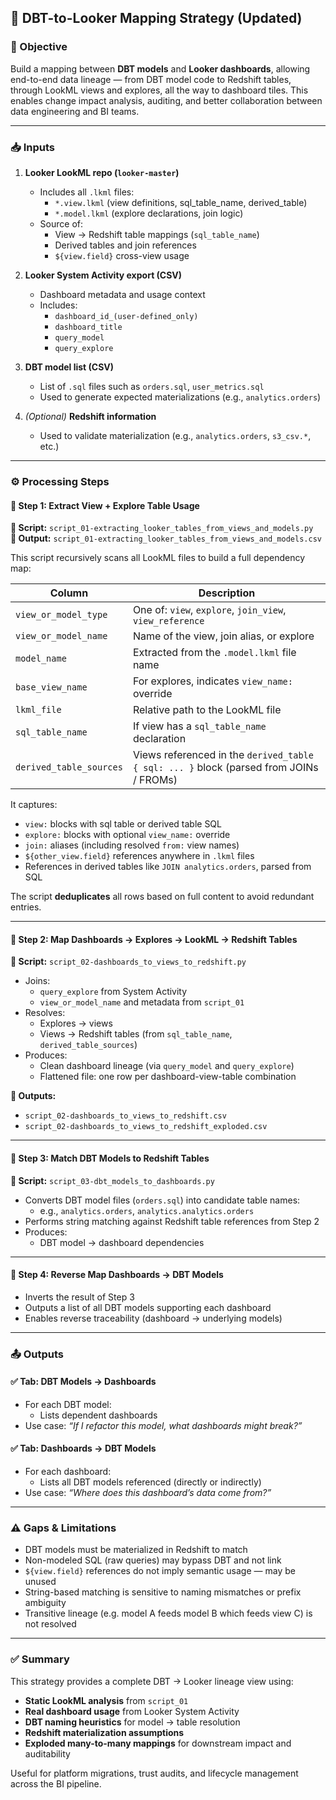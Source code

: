 ## 🧠 DBT-to-Looker Mapping Strategy (Updated)

### 🎯 Objective

Build a mapping between **DBT models** and **Looker dashboards**, allowing end-to-end data lineage — from DBT model code to Redshift tables, through LookML views and explores, all the way to dashboard tiles. This enables change impact analysis, auditing, and better collaboration between data engineering and BI teams.

---

### 📥 Inputs

1. **Looker LookML repo (`looker-master`)**
   - Includes all `.lkml` files:
     - `*.view.lkml` (view definitions, sql_table_name, derived_table)
     - `*.model.lkml` (explore declarations, join logic)
   - Source of:
     - View → Redshift table mappings (`sql_table_name`)
     - Derived tables and join references
     - `${view.field}` cross-view usage

2. **Looker System Activity export (CSV)**
   - Dashboard metadata and usage context
   - Includes:
     - `dashboard_id_(user-defined_only)`
     - `dashboard_title`
     - `query_model`
     - `query_explore`

3. **DBT model list (CSV)**
   - List of `.sql` files such as `orders.sql`, `user_metrics.sql`
   - Used to generate expected materializations (e.g., `analytics.orders`)

4. *(Optional)* **Redshift information**
   - Used to validate materialization (e.g., `analytics.orders`, `s3_csv.*`, etc.)

---

### ⚙️ Processing Steps

#### 🔹 Step 1: Extract View + Explore Table Usage

**📜 Script:** `script_01-extracting_looker_tables_from_views_and_models.py`  
**📄 Output:** `script_01-extracting_looker_tables_from_views_and_models.csv`

This script recursively scans all LookML files to build a full dependency map:

| Column | Description |
|--------|-------------|
| `view_or_model_type` | One of: `view`, `explore`, `join_view`, `view_reference` |
| `view_or_model_name` | Name of the view, join alias, or explore |
| `model_name` | Extracted from the `.model.lkml` file name |
| `base_view_name` | For explores, indicates `view_name:` override |
| `lkml_file` | Relative path to the LookML file |
| `sql_table_name` | If view has a `sql_table_name` declaration |
| `derived_table_sources` | Views referenced in the `derived_table { sql: ... }` block (parsed from JOINs / FROMs) |

It captures:
- `view:` blocks with sql table or derived table SQL
- `explore:` blocks with optional `view_name:` override
- `join:` aliases (including resolved `from:` view names)
- `${other_view.field}` references anywhere in `.lkml` files
- References in derived tables like `JOIN analytics.orders`, parsed from SQL

The script **deduplicates** all rows based on full content to avoid redundant entries.

---

#### 🔹 Step 2: Map Dashboards → Explores → LookML → Redshift Tables

**📜 Script:** `script_02-dashboards_to_views_to_redshift.py`

- Joins:
  - `query_explore` from System Activity
  - `view_or_model_name` and metadata from `script_01`
- Resolves:
  - Explores → views
  - Views → Redshift tables (from `sql_table_name`, `derived_table_sources`)
- Produces:
  - Clean dashboard lineage (via `query_model` and `query_explore`)
  - Flattened file: one row per dashboard-view-table combination

**📄 Outputs:**
- `script_02-dashboards_to_views_to_redshift.csv`
- `script_02-dashboards_to_views_to_redshift_exploded.csv`

---

#### 🔹 Step 3: Match DBT Models to Redshift Tables

**📜 Script:** `script_03-dbt_models_to_dashboards.py`

- Converts DBT model files (`orders.sql`) into candidate table names:
  - e.g., `analytics.orders`, `analytics.analytics.orders`
- Performs string matching against Redshift table references from Step 2
- Produces:
  - DBT model → dashboard dependencies

---

#### 🔹 Step 4: Reverse Map Dashboards → DBT Models

- Inverts the result of Step 3
- Outputs a list of all DBT models supporting each dashboard
- Enables reverse traceability (dashboard → underlying models)

---

### 📤 Outputs

#### ✅ Tab: **DBT Models → Dashboards**

- For each DBT model:
  - Lists dependent dashboards
- Use case: *“If I refactor this model, what dashboards might break?”*

#### ✅ Tab: **Dashboards → DBT Models**

- For each dashboard:
  - Lists all DBT models referenced (directly or indirectly)
- Use case: *“Where does this dashboard’s data come from?”*

---

### ⚠️ Gaps & Limitations

- DBT models must be materialized in Redshift to match
- Non-modeled SQL (raw queries) may bypass DBT and not link
- `${view.field}` references do not imply semantic usage — may be unused
- String-based matching is sensitive to naming mismatches or prefix ambiguity
- Transitive lineage (e.g. model A feeds model B which feeds view C) is not resolved

---

### ✅ Summary

This strategy provides a complete DBT → Looker lineage view using:

- **Static LookML analysis** from `script_01`
- **Real dashboard usage** from Looker System Activity
- **DBT naming heuristics** for model → table resolution
- **Redshift materialization assumptions**
- **Exploded many-to-many mappings** for downstream impact and auditability

Useful for platform migrations, trust audits, and lifecycle management across the BI pipeline.
